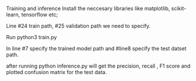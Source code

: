 Training and inference
Install the neccesary libraries like matplotlib, scikit-learn, tensorflow etc;

Line #24 train path, #25 validation path we need to specify.


Run python3 train.py 


In line #7 specify the trained model path and #line8 specify the test datset path.


after running python inference.py will get the precision, recall , F1 score and plotted confusion matrix for the test data.
